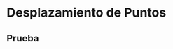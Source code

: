 # Desplazamiento de Puntos

## Prueba

<!--desplazamiento-puntos-mapa-directo /-->
<desplazamiento-puntos-0-prueba />
